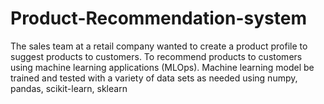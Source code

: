 # Product-Recommendation-system
The sales team at a retail company wanted to create a product profile to suggest products to customers. To recommend products to customers using machine learning applications (MLOps). Machine learning model be trained and tested with a variety of data sets as needed using  numpy, pandas, scikit-learn, sklearn
